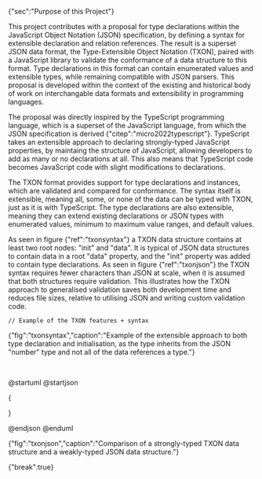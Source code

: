 {"sec":"Purpose of this Project"}

<!--
I contribute to this field with a proposal for a strongly-typed superset syntax for JSON data structures, similar to how the superset TypeScript languages provides typing of JavaScript data structures. The Type-Extensible Object Notation (TXON) data format developed for this proposal provides a syntax for type declarations and relational references in JSON data structures. As a superset of JSON this format is fully compatible with existing JSON parsers, as it conforms to the JSON specification. A validation layer evaluates the conformance of the data structure based on references to its type declarations, providing developers with feedback on where and why the transmitted data structure is invalid.
-->

This project contributes with a proposal for type declarations within the JavaScript Object Notation (JSON) specification, by defining a syntax for extensible declaration and relation references. The result is a superset JSON data format, the Type-Extensible Object Notation (TXON), paired with a JavaScript library to validate the conformance of a data structure to this format. Type declarations in this format can contain enumerated values and extensible types, while remaining compatible with JSON parsers. This proposal is developed within the context of the existing and historical body of work on interchangable data formats and extensibility in programming languages.

The proposal was directly inspired by the TypeScript programming language, which is a superset of the JavaScript language, from which the JSON specification is derived {"citep":"micro2022typescript"}. TypeScript takes an extensible approach to declaring strongly-typed JavaScript properties, by maintaing the structure of JavaScript, allowing developers to add as many or no declarations at all. This also means that TypeScript code becomes JavaScript code with slight modifications to declarations.

The TXON format provides support for type declarations and instances, which are validated and compared for conformance. The syntax itself is extensible, meaning all, some, or none of the data can be typed with TXON, just as it is with TypeScript. The type declarations are also extensible, meaning they can extend existing declarations or JSON types with enumerated values, minimum to maximum value ranges, and default values.

As seen in figure {"ref":"txonsyntax"} a TXON data structure contains at least two root nodes: "init" and "data". It is typical of JSON data structures to contain data in a root "data" property, and the "init" property was added to contain type declarations. As seen in figure {"ref":"txonjson"} the TXON syntax requires fewer characters than JSON at scale, when it is assumed that both structures require validation. This illustrates how the TXON approach to generalised validation saves both development time and reduces file sizes, relative to utilising JSON and writing custom validation code.

```
// Example of the TXON features + syntax
```
{"fig":"txonsyntax","caption":"Example of the extensible approach to both type declaration and initialisation, as the type inherits from the JSON \"number\" type and not all of the data references a type."}

<br>

@startuml
@startjson

<style>
jsonDiagram {
    BackGroundColor transparent
    node {
        BackGroundColor white
        highlight {
            BackGroundColor #ffdc7d
        }
    }
}
</style>

{

}

@endjson
@enduml

{"fig":"txonjson","caption":"Comparison of a strongly-typed TXON data structure and a weakly-typed JSON data structure."}

{"break":true}